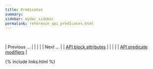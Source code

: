 ```yaml
---
title: Predicates
summary: 
sidebar: mydoc_sidebar
permalink: reference_api_predicates.html
---
```


<br/>

| <span class="label label-default">Previous ...</span> | | | | | <span class="label label-info">Next ...</span> |
| [API block attributes](reference_api_block_attributes.html) | | | | | [API predicate modifiers](reference_api_predicate_modifiers.html) |

{% include links.html %}
